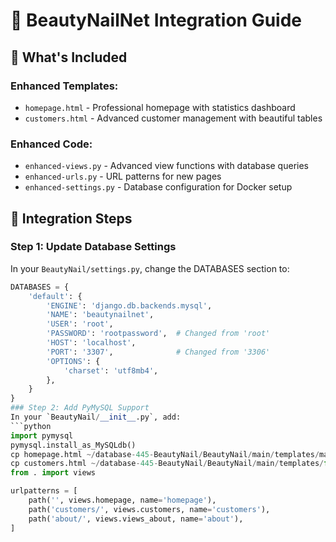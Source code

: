 # 💅 BeautyNailNet Integration Guide

## 🎯 What's Included

### Enhanced Templates:
- `homepage.html` - Professional homepage with statistics dashboard
- `customers.html` - Advanced customer management with beautiful tables

### Enhanced Code:
- `enhanced-views.py` - Advanced view functions with database queries
- `enhanced-urls.py` - URL patterns for new pages  
- `enhanced-settings.py` - Database configuration for Docker setup

## 🚀 Integration Steps

### Step 1: Update Database Settings
In your `BeautyNail/settings.py`, change the DATABASES section to:
```python
DATABASES = {
    'default': {
        'ENGINE': 'django.db.backends.mysql',
        'NAME': 'beautynailnet',
        'USER': 'root',
        'PASSWORD': 'rootpassword',  # Changed from 'root'
        'HOST': 'localhost',
        'PORT': '3307',              # Changed from '3306'
        'OPTIONS': {
            'charset': 'utf8mb4',
        },
    }
}
### Step 2: Add PyMySQL Support
In your `BeautyNail/__init__.py`, add:
```python
import pymysql
pymysql.install_as_MySQLdb()
cp homepage.html ~/database-445-BeautyNail/BeautyNail/main/templates/main.html
cp customers.html ~/database-445-BeautyNail/BeautyNail/main/templates/from django.urls import path
from . import views

urlpatterns = [
    path('', views.homepage, name='homepage'),
    path('customers/', views.customers, name='customers'),  
    path('about/', views.views_about, name='about'),
]
